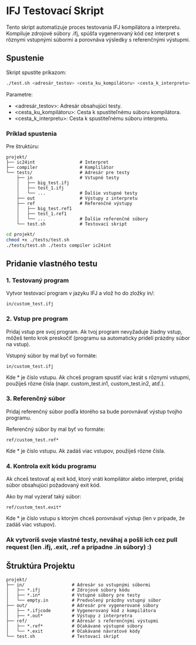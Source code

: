
# IFJ Testovací Skript

Tento skript automatizuje proces testovania IFJ kompilátora a interpretu. Kompiluje zdrojové súbory .ifj, spúšťa vygenerovaný kód cez interpret s rôznymi vstupnými súbormi a porovnáva výsledky s referenčnými výstupmi.





## Spustenie



Skript spustíte príkazom:

```bash
./test.sh <adresár_testov> <cesta_ku_kompilátoru> <cesta_k_interpretu>
```

Parametre:
- <adresár_testov>: Adresár obsahujúci testy. 
- <cesta_ku_kompilátoru>: Cesta k spustiteľnému súboru kompilátora.
- <cesta_k_interpretu>: Cesta k spustiteľnému súboru interpretu.

### Príklad spustenia

Pre štruktúru:

```
projekt/
├── ic24int                 # Interpret
├── compiler                # Komplilátor
└── tests/                  # Adresár pre testy
    ├── in                  # Vstupné testy
    │   ├── big_test.ifj
    │   ├── test_1.ifj
    │   └── ...             # Ďalšie vstupné testy
    ├── out                 # Výstupy z interpretu
    ├── ref                 # Referenčné výstupy
    │   ├── big_test.ref1
    │   ├── test_1.ref1
    │   └── ...             # Ďalšie referenčné súbory
    └── test.sh             # Testovací skript
```

```bash
cd projekt/
chmod +x ./tests/test.sh
./tests/test.sh ./tests compiler ic24int
```
## Pridanie vlastného testu

### 1. Testovaný program
Vytvor testovací program v jazyku IFJ a vlož ho do zložky in/:

```
in/custom_test.ifj
```

### 2. Vstup pre program
Pridaj vstup pre svoj program. Ak tvoj program nevyžaduje žiadny vstup, môžeš tento krok preskočiť (programu sa automaticky pridelí prázdny súbor na vstup).

Vstupný súbor by mal byť vo formáte:
```
in/custom_test.ifj
```
Kde * je číslo vstupu. Ak chceš program spustiť viac krát s rôznymi vstupmi, použiješ rôzne čísla (napr. custom_test.in1, custom_test.in2, atď.).

### 3. Referenčný súbor
Pridaj referenčný súbor podľa ktorého sa bude porovnávať výstup tvojho programu.

Referenčný súbor by mal byť vo formáte:
```
ref/custom_test.ref*
```
Kde * je číslo vstupu. Ak zadáš viac vstupov, použiješ rôzne čísla.

### 4. Kontrola exit kódu programu
Ak chceš testovať aj exit kód, ktorý vráti kompilátor alebo interpret, pridaj súbor obsahujúci požadovaný exit kód.

Ako by mal vyzerať taký súbor:
```
ref/custom_test.exit*
```
Kde * je číslo vstupu s ktorým chceš porovnávať výstup (len v prípade, že zadáš viac vstupov).
### Ak vytvoríš svoje vlastné testy, neváhaj a pošli ich cez pull request (len .ifj, .exit, .ref a prípadne .in súbory) :)
## Štruktúra Projektu


```
projekt/
├── in/                  # Adresár so vstupnými súbormi
│   ├── *.ifj            # Zdrojové súbory kódu
│   ├── *.in*            # Vstupné súbory pre testy
│   └── empty.in         # Predvolený prázdny vstupný súbor
├── out/                 # Adresár pre vygenerované súbory
│   ├── *.ifjcode        # Vygenerovaný kód z kompilátora
│   ├── *.out*           # Výstupy z interpretra
├── ref/                 # Adresár s referenčnými výstupmi
│   ├── *.ref*           # Očakávané výstupné súbory
│   └── *.exit           # Očakávané návratové kódy
└── test.sh              # Testovací skript
```
